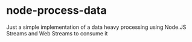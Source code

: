# node-process-data

Just a simple implementation of a data heavy processing using Node.JS Streams and Web Streams to consume it
